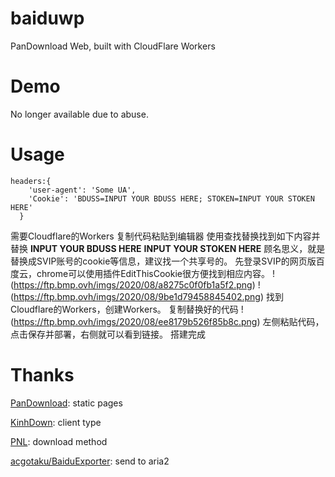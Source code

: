 # baiduwp
PanDownload Web, built with CloudFlare Workers
# Demo
No longer available due to abuse.
# Usage
```
headers:{
    'user-agent': 'Some UA',
    'Cookie': 'BDUSS=INPUT YOUR BDUSS HERE; STOKEN=INPUT YOUR STOKEN HERE'
  }
```
需要Cloudflare的Workers
复制代码粘贴到编辑器
使用查找替换找到如下内容并替换
**INPUT YOUR BDUSS HERE**
**INPUT YOUR STOKEN HERE**
顾名思义，就是替换成SVIP账号的cookie等信息，建议找一个共享号的。
先登录SVIP的网页版百度云，chrome可以使用插件EditThisCookie很方便找到相应内容。
!(https://ftp.bmp.ovh/imgs/2020/08/a8275c0f0fb1a5f2.png)
!(https://ftp.bmp.ovh/imgs/2020/08/9be1d79458845402.png)
找到Cloudflare的Workers，创建Workers。
复制替换好的代码
!(https://ftp.bmp.ovh/imgs/2020/08/ee8179b526f85b8c.png)
左侧粘贴代码，点击保存并部署，右侧就可以看到链接。
搭建完成
# Thanks

[PanDownload](https://pandownload.com): static pages

[KinhDown](https://t.me/kinhdown): client type

[PNL](https://www.lanzous.com/u/pnl): download method

[acgotaku/BaiduExporter](https://github.com/acgotaku/BaiduExporter): send to aria2
